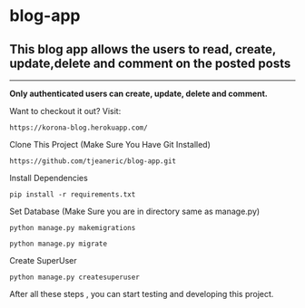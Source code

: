 # blog-app

<h2>This blog app allows the users to read, create, update,delete and comment on the posted posts</h2>
<hr>

**Only authenticated users can create, update, delete and comment.**

Want to checkout it out? Visit:

```https://korona-blog.herokuapp.com/```


Clone This Project (Make Sure You Have Git Installed)

```
https://github.com/tjeaneric/blog-app.git
```
Install Dependencies 

```
pip install -r requirements.txt
```

Set Database (Make Sure you are in directory same as manage.py)
```
python manage.py makemigrations

python manage.py migrate
```
Create SuperUser 
```
python manage.py createsuperuser
```

After all these steps , you can start testing and developing this project. 
